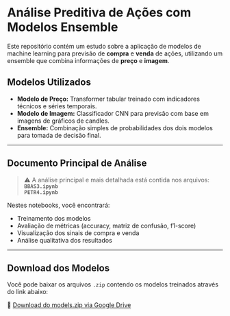 #  Análise Preditiva de Ações com Modelos Ensemble

Este repositório contém um estudo sobre a aplicação de modelos de machine learning para previsão de **compra** e **venda** de ações, utilizando um ensemble que combina informações de **preço** e **imagem**.

##  Modelos Utilizados

- **Modelo de Preço:** Transformer tabular treinado com indicadores técnicos e séries temporais.
- **Modelo de Imagem:** Classificador CNN para previsão com base em imagens de gráficos de candles.
- **Ensemble:** Combinação simples de probabilidades dos dois modelos para tomada de decisão final.

---

##  Documento Principal de Análise

> ⚠️ A análise principal e mais detalhada está contida nos arquivos:  
> **`BBAS3.ipynb`**  
> **`PETR4.ipynb`**

Nestes notebooks, você encontrará:

- Treinamento dos modelos
- Avaliação de métricas (accuracy, matriz de confusão, f1-score)
- Visualização dos sinais de compra e venda
- Análise qualitativa dos resultados

---

##  Download dos Modelos

Você pode baixar os arquivos `.zip` contendo os modelos treinados através do link abaixo:

🔗 [Download do models.zip via Google Drive](https://drive.google.com/file/d/1mo6AoigdbWFUvRYmz0RsHxJ3x7el6UTW/view?usp=drive_link)

